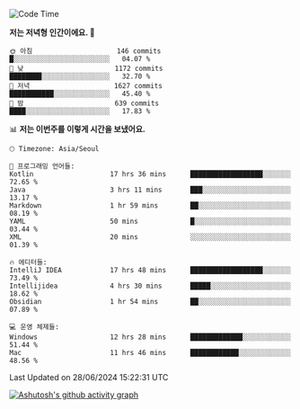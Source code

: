   <!--START_SECTION:waka-->
![Code Time](http://img.shields.io/badge/Code%20Time-407%20hrs%2024%20mins-blue)

**저는 저녁형 인간이에요. 🦉** 

```text
🌞 아침                     146 commits         █░░░░░░░░░░░░░░░░░░░░░░░░   04.07 % 
🌆 낮　                     1172 commits        ████████░░░░░░░░░░░░░░░░░   32.70 % 
🌃 저녁                     1627 commits        ███████████░░░░░░░░░░░░░░   45.40 % 
🌙 밤　                     639 commits         ████░░░░░░░░░░░░░░░░░░░░░   17.83 % 
```


📊 **저는 이번주를 이렇게 시간을 보냈어요.** 

```text
🕑︎ Timezone: Asia/Seoul

💬 프로그래밍 언어들: 
Kotlin                   17 hrs 36 mins      ██████████████████░░░░░░░   72.65 % 
Java                     3 hrs 11 mins       ███░░░░░░░░░░░░░░░░░░░░░░   13.17 % 
Markdown                 1 hr 59 mins        ██░░░░░░░░░░░░░░░░░░░░░░░   08.19 % 
YAML                     50 mins             █░░░░░░░░░░░░░░░░░░░░░░░░   03.44 % 
XML                      20 mins             ░░░░░░░░░░░░░░░░░░░░░░░░░   01.39 % 

🔥 에디터들: 
IntelliJ IDEA            17 hrs 48 mins      ██████████████████░░░░░░░   73.49 % 
Intellijidea             4 hrs 30 mins       █████░░░░░░░░░░░░░░░░░░░░   18.62 % 
Obsidian                 1 hr 54 mins        ██░░░░░░░░░░░░░░░░░░░░░░░   07.89 % 

💻 운영 체제들: 
Windows                  12 hrs 28 mins      █████████████░░░░░░░░░░░░   51.44 % 
Mac                      11 hrs 46 mins      ████████████░░░░░░░░░░░░░   48.56 % 
```


 Last Updated on 28/06/2024 15:22:31 UTC
<!--END_SECTION:waka-->
[![Ashutosh's github activity graph](https://github-readme-activity-graph.vercel.app/graph?username=mindongeon&bg_color=000000&color=c86496&line=c86496&point=c86496&area=true&hide_border=true)](https://github.com/ashutosh00710/github-readme-activity-graph)
